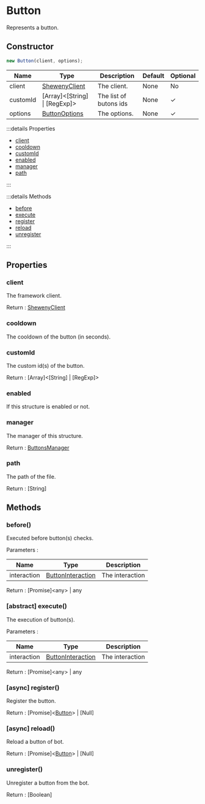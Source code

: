 # Button

Represents a button.

## Constructor

```js [Javascript CJS]
new Button(client, options);
```

| Name     | Type                                             | Description            | Default | Optional |
| -------- | ------------------------------------------------ | ---------------------- | ------- | -------- |
| client   | [ShewenyClient](./ShewenyClient.md)              | The client.            | None    | No       |
| customId | [Array]\<[String] \| [RegExp]>                   | The list of butons ids | None    | ✓        |
| options  | [ButtonOptions](../typedef/SelectMenuOptions.md) | The options.           | None    | ✓        |

:::details Properties

- [client](#client)
- [cooldown](#cooldown)
- [customId](#customid)
- [enabled](#enabled)
- [manager](#manager)
- [path](#path)

:::

:::details Methods

- [before](#before)
- [execute](#abstract-execute)
- [register](#async-register)
- [reload](#async-reload)
- [unregister](#unregister)

:::

## Properties

### client

The framework client.

Return : [ShewenyClient](../client/ShewenyClient.md)

### cooldown

The cooldown of the button (in seconds).

### customId

The custom id(s) of the button.

Return : [Array]\<[String] | [RegExp]>

### enabled

If this structure is enabled or not.

### manager

The manager of this structure.

Return : [ButtonsManager](../managers/ButtonsManager.md)

### path

The path of the file.

Return : [String]

## Methods

### before()

Executed before button(s) checks.

Parameters :

| Name        | Type                                                                                   | Description     |
| ----------- | -------------------------------------------------------------------------------------- | --------------- |
| interaction | [ButtonInteraction](https://discord.js.org/#/docs/main/stable/class/ButtonInteraction) | The interaction |

Return : [Promise]\<any> | any

### [abstract] execute()

The execution of button(s).

Parameters :

| Name        | Type                                                                                   | Description     |
| ----------- | -------------------------------------------------------------------------------------- | --------------- |
| interaction | [ButtonInteraction](https://discord.js.org/#/docs/main/stable/class/ButtonInteraction) | The interaction |

Return : [Promise]\<any> | any

### [async] register()

Register the button.

Return : [Promise]\<[Button](./Button.md)> | [Null]

### [async] reload()

Reload a button of bot.

Return : [Promise]\<[Button](./Button.md)> | [Null]

### unregister()

Unregister a button from the bot.

Return : [Boolean]
